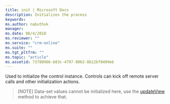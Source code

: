 ```yaml
---
title: init | Microsoft Docs
description: Initializes the process
keywords:
ms.author: nabuthuk
manager: 
ms.date: 06/4/2018
ms.reviewer: ""
ms.service: "crm-online"
ms.suite: ""
ms.tgt_pltfrm: ""
ms.topic: "article"
ms.assetid: 73788966-b83c-4797-8062-8b12bf8409eb
---
```


Used to initialize the control instance. Controls can kick off remote server calls and other initialization actions.
> [NOTE]
 > Data-set values cannot be initialized here, use the [updateView](updateview.md) method to achieve that.